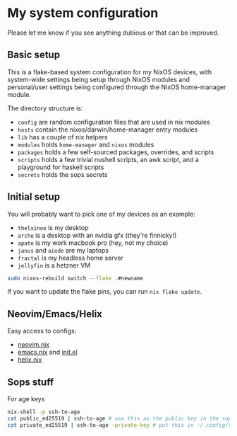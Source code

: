 # My system configuration

Please let me know if you see anything dubious or that can be improved.

## Basic setup

This is a flake-based system configuration for my NixOS devices, with
system-wide settings being setup through NixOS modules and personal/user
settings being configured through the NixOS home-manager module.

The directory structure is:

- `config` are random configuration files that are used in nix modules
- `hosts` contain the nixos/darwin/home-manager entry modules
- `lib` has a couple of nix helpers
- `modules` holds `home-manager` and `nixos` modules
- `packages` holds a few self-sourced packages, overrides, and scripts
- `scripts` holds a few trivial nushell scripts, an awk script, and a playground
  for haskell scripts
- `secrets` holds the sops secrets

## Initial setup

You will probably want to pick one of my devices as an example:

- `thelxinoe` is my desktop
- `arche` is a desktop with an nvidia gfx (they're finnicky!)
- `apate` is my work macbook pro (hey, not my choice)
- `janus` and `aiode` are my laptops
- `fractal` is my headless home server
- `jellyfin` is a hetzner VM

```bash
sudo nixos-rebuild switch --flake .#newname
```

If you want to update the flake pins, you can run `nix flake update`.

## Neovim/Emacs/Helix

Easy access to configs:

- [neovim.nix](./modules/home-manager/editors/neovim.nix)
- [emacs.nix](./modules/home-manager/editors/emacs.nix) and [init.el](./config/init.el)
- [helix.nix](./modules/home-manager/editors/helix.nix)

## Sops stuff

For age keys

```bash
nix-shell -p ssh-to-age
cat public_ed25519 | ssh-to-age # use this as the public key in the sops file
cat private_ed25519 | ssh-to-age -private-key # put this in ~/.config/sops/age/keys.txt
```
